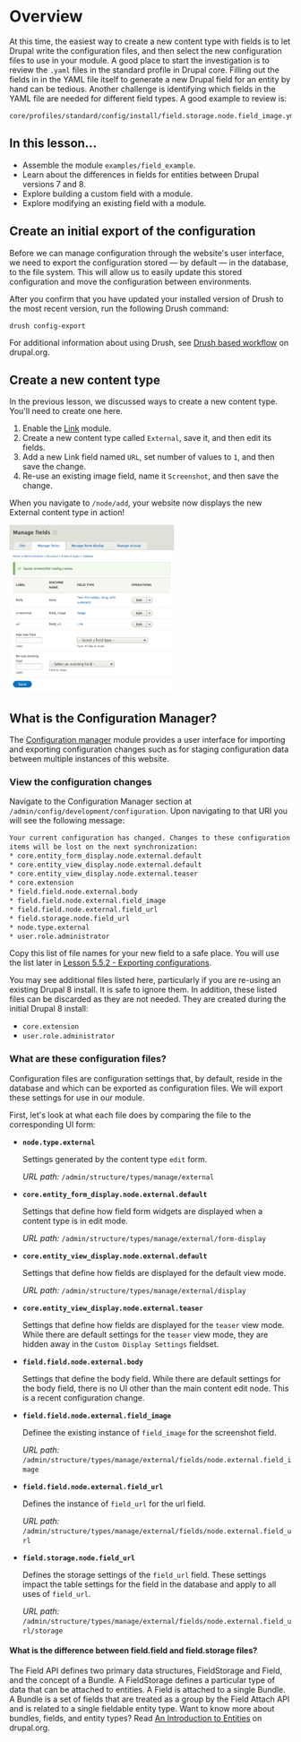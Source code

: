 <!--
{
"name" : "drupal-8-fields-entities",
"version" : "0.0.1",
"title" : "Lesson 5.1 - Fields for entities",
"description" : "Fields for entities",
"freshnessDate" : 2015-12-11,
"homepage" : "https://docs.acquia.com/articles/drupal-8-fields-entities",
"canonicalSource" : "https://docs.acquia.com/articles/drupal-8-fields-entities",
"license" : "CC BY-SA"
}
-->

<!-- @section -->

# Overview


At this time, the easiest way to create a new content type with fields is to let Drupal write the configuration files, and then select the new configuration files to use in your module. A good place to start the investigation is to review the `.yaml` files in the standard profile in Drupal core. Filling out the fields in in the YAML file itself to generate a new Drupal field for an entity by hand can be tedious. Another challenge is identifying which fields in the YAML file are needed for different field types. A good example to review is:

```
core/profiles/standard/config/install/field.storage.node.field_image.yml
```

<!-- @section -->

## In this lesson...

*   Assemble the module `examples/field_example`.
*   Learn about the differences in fields for entities between Drupal versions 7 and 8.
*   Explore building a custom field with a module.
*   Explore modifying an existing field with a module.

<!-- @section -->

## Create an initial export of the configuration

Before we can manage configuration through the website's user interface, we need to export the configuration stored — by default — in the database, to the file system. This will allow us to easily update this stored configuration and move the configuration between environments.

After you confirm that you have updated your installed version of Drush to the most recent version, run the following Drush command:

```
drush config-export
```

For additional information about using Drush, see [Drush based workflow](https://www.drupal.org/node/2416591) on drupal.org.

<!-- @section -->

## Create a new content type

In the previous lesson, we discussed ways to create a new content type. You'll need to create one here.

1.  Enable the [Link](https://www.drupal.org/project/link) module.
2.  Create a new content type called `External`, save it, and then edit its fields.
3.  Add a new Link field named `URL`, set number of values to `1`, and then save the change.
4.  Re-use an existing image field, name it `Screenshot`, and then save the change.

When you navigate to `/node/add`, your website now displays the new External content type in action!

![external-node.png](https://raw.githubusercontent.com/PronovixOutlearn/outlearn-acquia-entities-fields/master/assets/external-node.png)

<!-- @section -->

## What is the Configuration Manager?

The [Configuration manager](https://www.drupal.org/documentation/administer/config) module provides a user interface for importing and exporting configuration changes such as for staging configuration data between multiple instances of this website.

### View the configuration changes

Navigate to the Configuration Manager section at `/admin/config/development/configuration`. Upon navigating to that URI you will see the following message:

```
Your current configuration has changed. Changes to these configuration items will be lost on the next synchronization:
* core.entity_form_display.node.external.default
* core.entity_view_display.node.external.default
* core.entity_view_display.node.external.teaser
* core.extension
* field.field.node.external.body
* field.field.node.external.field_image
* field.field.node.external.field_url
* field.storage.node.field_url
* node.type.external
* user.role.administrator
```

Copy this list of file names for your new field to a safe place. You will use the list later in [Lesson 5.5.2 - Exporting configurations](https://docs.acquia.com/articles/drupal-8-exporting-configurations).

You may see additional files listed here, particularly if you are re-using an existing Drupal 8 install. It is safe to ignore them. In addition, these listed files can be discarded as they are not needed. They are created during the initial Drupal 8 install:

*   `core.extension`
*   `user.role.administrator`

### What are these configuration files?

Configuration files are configuration settings that, by default, reside in the database and which can be exported as configuration files. We will export these settings for use in our module.

First, let's look at what each file does by comparing the file to the corresponding UI form:

*   **`node.type.external`**

    Settings generated by the content type `edit` form.

    _URL path:_ `/admin/structure/types/manage/external`

*   **`core.entity_form_display.node.external.default`**

    Settings that define how field form widgets are displayed when a content type is in edit mode.

    _URL path:_ `/admin/structure/types/manage/external/form-display`

*   **`core.entity_view_display.node.external.default`**

    Settings that define how fields are displayed for the default view mode.

    _URL path:_ `/admin/structure/types/manage/external/display`

*   **`core.entity_view_display.node.external.teaser`**

    Settings that define how fields are displayed for the `teaser` view mode. While there are default settings for the `teaser` view mode, they are hidden away in the `Custom Display Settings` fieldset.

*   **`field.field.node.external.body`**

    Settings that define the body field. While there are default settings for the body field, there is no UI other than the main content edit node. This is a recent configuration change.

*   **`field.field.node.external.field_image`**

    Definee the existing instance of `field_image` for the screenshot field.

    _URL path:_ `/admin/structure/types/manage/external/fields/node.external.field_image`

*   **`field.field.node.external.field_url`**

    Defines the instance of `field_url` for the url field.

    _URL path:_ `/admin/structure/types/manage/external/fields/node.external.field_url`

*   **`field.storage.node.field_url`**

    Defines the storage settings of the `field_url` field. These settings impact the table settings for the field in the database and apply to all uses of `field_url`.

    _URL path:_ `/admin/structure/types/manage/external/fields/node.external.field_url/storage`

#### What is the difference between field.field and field.storage files?

The Field API defines two primary data structures, FieldStorage and Field, and the concept of a Bundle. A FieldStorage defines a particular type of data that can be attached to entities. A Field is attached to a single Bundle. A Bundle is a set of fields that are treated as a group by the Field Attach API and is related to a single fieldable entity type. Want to know more about bundles, fields, and entity types? Read [An Introduction to Entities](https://www.drupal.org/node/1261744) on drupal.org.
